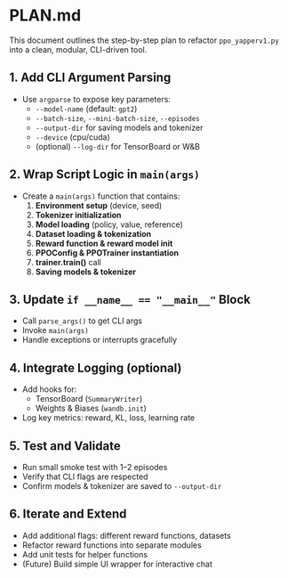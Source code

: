 # PLAN.md

This document outlines the step-by-step plan to refactor `ppo_yapperv1.py` into a clean, modular, CLI-driven tool.

## 1. Add CLI Argument Parsing
- Use `argparse` to expose key parameters:
  - `--model-name` (default: `gpt2`)
  - `--batch-size`, `--mini-batch-size`, `--episodes`
  - `--output-dir` for saving models and tokenizer
  - `--device` (cpu/cuda)
  - (optional) `--log-dir` for TensorBoard or W&B

## 2. Wrap Script Logic in `main(args)`
- Create a `main(args)` function that contains:
  1. **Environment setup** (device, seed)
  2. **Tokenizer initialization**
  3. **Model loading** (policy, value, reference)
  4. **Dataset loading & tokenization**
  5. **Reward function & reward model init**
  6. **PPOConfig & PPOTrainer instantiation**
  7. **trainer.train()** call
  8. **Saving models & tokenizer**

## 3. Update `if __name__ == "__main__"` Block
- Call `parse_args()` to get CLI args
- Invoke `main(args)`
- Handle exceptions or interrupts gracefully

## 4. Integrate Logging (optional)
- Add hooks for:
  - TensorBoard (`SummaryWriter`)
  - Weights & Biases (`wandb.init`) 
- Log key metrics: reward, KL, loss, learning rate

## 5. Test and Validate
- Run small smoke test with 1–2 episodes
- Verify that CLI flags are respected
- Confirm models & tokenizer are saved to `--output-dir`

## 6. Iterate and Extend
- Add additional flags: different reward functions, datasets
- Refactor reward functions into separate modules
- Add unit tests for helper functions
- (Future) Build simple UI wrapper for interactive chat 